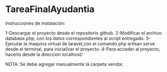 TareaFinalAyudantia
===================
Instrucciones de instalación:

1-Descargar el proyecto desde el repositorio github. 
2-Modificar el archivo database.php, con los datos correspondientes al script entregado. 
3-Ejecutar la maquina virtual de laravel,con el comando php artisan serve desde el terminal, para inicializar el proyecto.
4-Para acceder al proyecto, hacerlo desde la direccion localhost/

NOTA: Se debe agregar manualmente la carpeta vendor.
